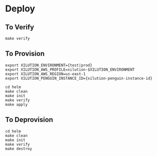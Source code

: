 # Deploy

## To Verify

```
make verify
```

## To Provision

```
export XILUTION_ENVIRONMENT={test|prod}
export XILUTION_AWS_PROFILE=xilution-$XILUTION_ENVIRONMENT
export XILUTION_AWS_REGION=us-east-1
export XILUTION_PENGUIN_INSTANCE_ID={xilution-penguin-instance-id}
```

```
cd helm
make clean
make init
make verify
make apply
```

## To Deprovision

```
cd helm
make clean
make init
make verify
make destroy
```
